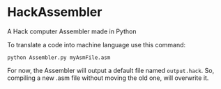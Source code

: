 # HackAssembler
 A Hack computer Assembler made in Python

To translate a code into machine language use this command:

`python Assembler.py myAsmFile.asm`

For now, the Assembler will output a default file named `output.hack`. So, compiling a new .asm file without moving the old one, will overwrite it.
